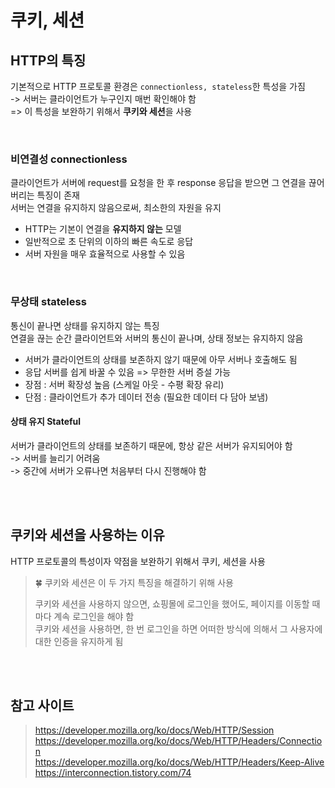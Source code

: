 # 쿠키, 세션

## HTTP의 특징

기본적으로 HTTP 프로토콜 환경은 `connectionless, stateless`한 특성을 가짐  
-> 서버는 클라이언트가 누구인지 매번 확인해야 함  
=> 이 특성을 보완하기 위해서 **쿠키와 세션**을 사용  

<br>

### 비연결성 connectionless

클라이언트가 서버에 request를 요청을 한 후 response 응답을 받으면 그 연결을 끊어 버리는 특징이 존재   
서버는 연결을 유지하지 않음으로써, 최소한의 자원을 유지

* HTTP는 기본이 연결을 **유지하지 않는** 모델
* 일반적으로 초 단위의 이하의 빠른 속도로 응답
* 서버 자원을 매우 효율적으로 사용할 수 있음

<br>

### 무상태 stateless

통신이 끝나면 상태를 유지하지 않는 특징  
연결을 끊는 순간 클라이언트와 서버의 통신이 끝나며, 상태 정보는 유지하지 않음 

* 서버가 클라이언트의 상태를 보존하지 않기 때문에 아무 서버나 호출해도 됨
* 응답 서버를 쉽게 바꿀 수 있음 => 무한한 서버 증설 가능
* 장점 : 서버 확장성 높음 (스케일 아웃 - 수평 확장 유리)
* 단점 : 클라이언트가 추가 데이터 전송 (필요한 데이터 다 담아 보냄)

#### 상태 유지 Stateful

서버가 클라이언트의 상태를 보존하기 때문에, 항상 같은 서버가 유지되어야 함   
-> 서버를 늘리기 어려움   
-> 중간에 서버가 오류나면 처음부터 다시 진행해야 함  

<br><br>

## 쿠키와 세션을 사용하는 이유

HTTP 프로토콜의 특성이자 약점을 보완하기 위해서 쿠키, 세션을 사용

> 🍀 쿠키와 세션은 이 두 가지 특징을 해결하기 위해 사용
> 
> 쿠키와 세션을 사용하지 않으면, 쇼핑몰에 로그인을 했어도, 페이지를 이동할 때 마다 계속 로그인을 해야 함  
> 쿠키와 세션을 사용하면, 한 번 로그인을 하면 어떠한 방식에 의해서 그 사용자에 대한 인증을 유지하게 됨  


<br><br>

## 참고 사이트 

> https://developer.mozilla.org/ko/docs/Web/HTTP/Session  
> https://developer.mozilla.org/ko/docs/Web/HTTP/Headers/Connection  
> https://developer.mozilla.org/ko/docs/Web/HTTP/Headers/Keep-Alive  
> https://interconnection.tistory.com/74
